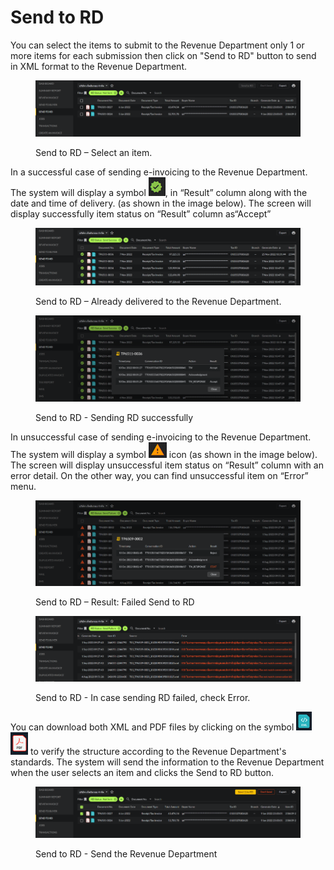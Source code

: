 # Send to RD

You can select the items to submit to the Revenue Department only 1 or more items for each submission then click on "Send to RD" button to send in XML format to the Revenue Department.

<figure><img src="../../.gitbook/assets/image (83).png" alt=""><figcaption><p>Send to RD – Select an item.</p></figcaption></figure>

In a successful case of sending e-invoicing to the Revenue Department. The system will display a symbol ![](<../../.gitbook/assets/image (73).png>), in “Result” column along with the date and time of delivery. (as shown in the image below). The screen will display successfully item status on “Result” column as“Accept”

<figure><img src="../../.gitbook/assets/image (35).png" alt=""><figcaption><p>Send to RD – Already delivered to the Revenue Department.</p></figcaption></figure>

<figure><img src="../../.gitbook/assets/image (20).png" alt=""><figcaption><p>Send to RD - Sending RD successfully</p></figcaption></figure>

In unsuccessful case of sending e-invoicing to the Revenue Department. The system will display a symbol ![](<../../.gitbook/assets/image (47).png>) icon (as shown in the image below). The screen will display unsuccessful item status on “Result” column with an error detail. On the other way, you can find unsuccessful item on “Error” menu.

<figure><img src="../../.gitbook/assets/image (17).png" alt=""><figcaption><p>Send to RD – Result: Failed Send to RD</p></figcaption></figure>

<figure><img src="../../.gitbook/assets/image (5).png" alt=""><figcaption><p>Send to RD - In case sending RD failed, check Error.</p></figcaption></figure>

You can download both XML and PDF files by clicking on the symbol ![](<../../.gitbook/assets/image (38).png>) ![](../../.gitbook/assets/image.png) to verify the structure according to the Revenue Department's standards. The system will send the information to the Revenue Department when the user selects an item and clicks the Send to RD button.

<figure><img src="../../.gitbook/assets/image (78).png" alt=""><figcaption><p>Send to RD - Send the Revenue Department</p></figcaption></figure>
